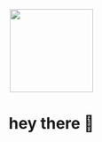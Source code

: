 <div align="center">
  <img height="150" src="https://i.pinimg.com/736x/7a/2e/bf/7a2ebf2c71708dc7674191e7f496a1e5.jpg"  />
</div>
<h1 align="center">hey there 👋</h1>
